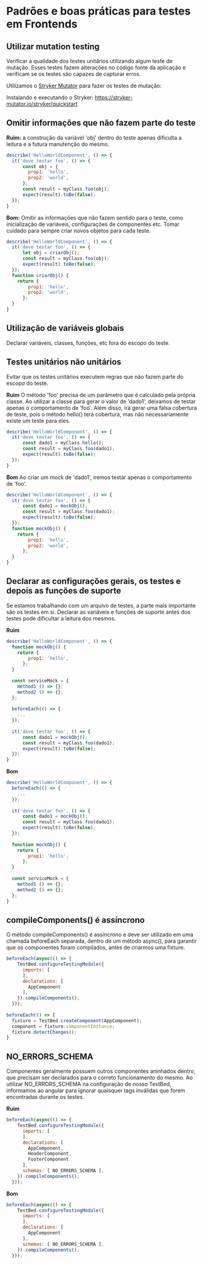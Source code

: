 # Padrões e boas práticas para testes em Frontends

## Utilizar mutation testing
Verificar a qualidade dos testes unitários utilizando algum teste de mutação. Esses testes fazem alterações no código fonte da aplicação e verificam se os testes são capazes de capturar erros.

Utilizamos o [Stryker Mutator](https://stryker-mutator.io) para fazer os testes de mutação:

Instalando e executando o Stryker:
https://stryker-mutator.io/stryker/quickstart

## Omitir informações que não fazem parte do teste
**Ruim:** a construção da variável 'obj' dentro do teste apenas dificulta a leitura e a futura manutenção do mesmo.
```javascript
describe('HelloWorldComponent', () => {
  it('deve testar foo', () => {
      const obj = {
        prop1: 'hello',
        prop2: 'world',
      };      
      const result = myClass.foo(obj);
      expect(result).toBe(false);
  });
}
```

**Bom:** Omitir as informações que não fazem sentido para o teste, como inicialização de variáveis, configurações de componentes etc. Tomar cuidado para sempre criar novos objetos para cada teste.
```javascript
describe('HelloWorldComponent', () => {
  it('deve testar foo', () => {
      let obj = criarObj();
      const result = myClass.foo(obj);
      expect(result).toBe(false);
  });  
  function criarObj() {
    return {
        prop1: 'hello',
        prop2: 'world',
      };
  }
}
```

## Utilização de variáveis globais
Declarar variáveis, classes, funções, etc fora do escopo do teste.

## Testes unitários não unitários
Evitar que os testes unitários executem regras que não fazem parte do escopo do teste.

**Ruim** O método 'foo' precisa de um parâmetro que é calculado pela própria classe. Ao utilizar a classe para gerar o valor de 'dado1', deixamos de testar apenas o comportamento de 'foo'. Além disso, irá gerar uma falsa cobertura de teste, pois o método hello() terá cobertura, mas não necessariamente existe um teste para eles.
```javascript
describe('HelloWorldComponent', () => {
  it('deve testar foo', () => {
      const dado1 = myClass.hello();
      const result = myClass.foo(dado1);
      expect(result).toBe(false);
  });
}
```

**Bom** Ao criar um mock de 'dado1', iremos testar apenas o comportamento de 'foo'.
```javascript
describe('HelloWorldComponent', () => {  
  it('deve testar foo', () => {
      const dado1 = mockObj();
      const result = myClass.foo(dado1);
      expect(result).toBe(false);
  });
  function mockObj() {
    return {
        prop1: 'hello',
        prop2: 'world',
      };
  }
}
```

## Declarar as configurações gerais, os testes e depois as funções de suporte
Se estamos trabalhando com um arquivo de testes, a parte mais importante são os testes em si. Declarar as variáveis e funções de suporte antes dos testes pode dificultar a leitura dos mesmos.

**Ruim**
```javascript
describe('HelloWorldComponent', () => {  
  function mockObj() {
    return {
        prop1: 'hello',
      };
  }
  
  const serviceMock = {
    method1 () => {};
    method2 () => {};
  };
  
  beforeEach(() => {
    ...
  });
  
  it('deve testar foo', () => {
      const dado1 = mockObj();
      const result = myClass.foo(dado1);
      expect(result).toBe(false);
  });
}
```

**Bom**
```javascript
describe('HelloWorldComponent', () => {  
  beforeEach(() => {
    ...
  });
  
  it('deve testar foo', () => {
      const dado1 = mockObj();
      const result = myClass.foo(dado1);
      expect(result).toBe(false);
  });
  
  function mockObj() {
    return {
        prop1: 'hello',
      };
  }
  
  const serviceMock = {
    method1 () => {};
    method2 () => {};
  };
}
```

## compileComponents() é assíncrono
O método compileComponents() é assíncrono e deve ser utilizado em uma chamada beforeEach separada, dentro de um método async(), para garantir que os componentes foram compilados, antes de criarmos uma fixture.

```javascript
beforeEach(async(() => {
    TestBed.configureTestingModule({
      imports: [
      ],
      declarations: [
        AppComponent
      ],
    }).compileComponents();
  }));
  
beforeEach(() => {
  fixture = TestBed.createComponent(AppComponent);
  component = fixture.componentInstance;
  fixture.detectChanges();
}
```

## NO_ERRORS_SCHEMA
Componentes geralmente possuem outros componentes aninhados dentro, que precisam ser declarados para o correto funcionamento do mesmo.
Ao utilizar NO_ERRORS_SCHEMA na configuração de nosso TestBed, informamos ao angular para ignorar quaisquer tags inválidas que forem encontradas durante os testes.

**Ruim**
```javascript
beforeEach(async(() => {
    TestBed.configureTestingModule({
      imports: [
      ],
      declarations: [
        AppComponent,
        HeaderComponent,
        FooterComponent
      ],
      schemas: [ NO_ERRORS_SCHEMA ],
    }).compileComponents();
  }));
```

**Bom**
```javascript
beforeEach(async(() => {
    TestBed.configureTestingModule({
      imports: [
      ],
      declarations: [
        AppComponent
      ],
      schemas: [ NO_ERRORS_SCHEMA ],
    }).compileComponents();
  }));
```
